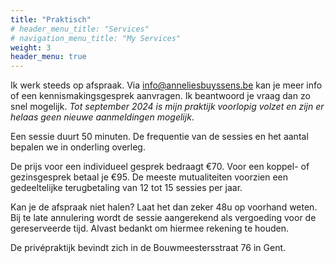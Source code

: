 ```yaml
---
title: "Praktisch"
# header_menu_title: "Services"
# navigation_menu_title: "My Services"
weight: 3
header_menu: true
---
```


Ik werk steeds op afspraak. Via [info@anneliesbuyssens.be](mailto:info@anneliesbuyssens.be) kan je meer info of een kennismakingsgesprek aanvragen. Ik beantwoord je vraag dan zo snel mogelijk. *Tot september 2024 is mijn praktijk voorlopig volzet en zijn er helaas geen nieuwe aanmeldingen mogelijk*. 

Een sessie duurt 50 minuten.
De frequentie van de sessies en het aantal bepalen we in onderling overleg.

De prijs voor een individueel gesprek bedraagt €70.
Voor een koppel- of gezinsgesprek betaal je €95.
De meeste mutualiteiten voorzien een gedeeltelijke terugbetaling van 12 tot 15 sessies per jaar.

Kan je de afspraak niet halen? Laat het dan zeker 48u op voorhand weten. Bij te late annulering wordt de sessie aangerekend als vergoeding voor de gereserveerde tijd. Alvast bedankt om hiermee rekening te houden.

De privépraktijk bevindt zich in de Bouwmeestersstraat 76 in Gent.
